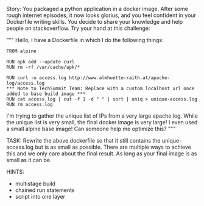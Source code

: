 Story:
You packaged a python application in a docker image. After some rough internet episodes, it now looks glorius, and you feel confident in your Dockerfile writing skills. You decide to share your knowledge and help people on stackoverflow. Try your hand at this challenge:

"""
Hello, I have a Dockerfile in which I do the following things:
```
FROM alpine

RUN apk add --update curl
RUN rm -rf /var/cache/apk/*

RUN curl -o access.log http://www.almhuette-raith.at/apache-log/access.log
*** Note to TechSummit Team: Replace with a custom localhost url once added to base build image ***
RUN cat access.log | cut -f 1 -d " " | sort | uniq > unique-access.log
RUN rm access.log
```
I'm trying to gather the unique list of IPs from a very large apache log. While the unique list is very small, the final docker image is very large! I even used a small alpine base image!
Can someone help me optimize this?
"""

TASK: Rewrite the above dockerfile so that it still contains the unique-access.log but is as small as possible. There are multiple ways to achieve this and we only care about the final result. As long as your final image is as small as it can be.

HINTS:
- multistage build
- chained run statements
- script into one layer
